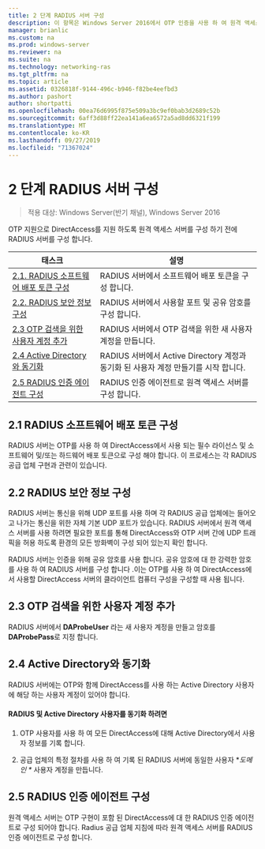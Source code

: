 ```yaml
---
title: 2 단계 RADIUS 서버 구성
description: 이 항목은 Windows Server 2016에서 OTP 인증을 사용 하 여 원격 액세스 배포 가이드의 일부입니다.
manager: brianlic
ms.custom: na
ms.prod: windows-server
ms.reviewer: na
ms.suite: na
ms.technology: networking-ras
ms.tgt_pltfrm: na
ms.topic: article
ms.assetid: 0326818f-9144-496c-b946-f82be4eefbd3
ms.author: pashort
author: shortpatti
ms.openlocfilehash: 00ea76d6995f875e509a3bc9ef0bab3d2689c52b
ms.sourcegitcommit: 6aff3d88ff22ea141a6ea6572a5ad8dd6321f199
ms.translationtype: MT
ms.contentlocale: ko-KR
ms.lasthandoff: 09/27/2019
ms.locfileid: "71367024"
---
```

# <a name="step-2-configure-the-radius-server"></a>2 단계 RADIUS 서버 구성

>적용 대상: Windows Server(반기 채널), Windows Server 2016

OTP 지원으로 DirectAccess를 지원 하도록 원격 액세스 서버를 구성 하기 전에 RADIUS 서버를 구성 합니다.  
  
|태스크|설명|  
|----|--------|  
|[2.1. RADIUS 소프트웨어 배포 토큰 구성](#BKMK_1.1)|RADIUS 서버에서 소프트웨어 배포 토큰을 구성 합니다.|  
|[2.2. RADIUS 보안 정보 구성](#BKMK_1.2)|RADIUS 서버에서 사용할 포트 및 공유 암호를 구성 합니다.|  
|[2.3 OTP 검색을 위한 사용자 계정 추가](#BKMK_Probe)|RADIUS 서버에서 OTP 검색을 위한 새 사용자 계정을 만듭니다.|  
|[2.4 Active Directory와 동기화](#BKMK_Active)|RADIUS 서버에서 Active Directory 계정과 동기화 된 사용자 계정 만들기를 시작 합니다.|  
|[2.5 RADIUS 인증 에이전트 구성](#BKMK_AuthAgent)|RADIUS 인증 에이전트로 원격 액세스 서버를 구성 합니다.|  
  
## <a name="BKMK_1.1"></a>2.1 RADIUS 소프트웨어 배포 토큰 구성  
RADIUS 서버는 OTP를 사용 하 여 DirectAccess에서 사용 되는 필수 라이선스 및 소프트웨어 및/또는 하드웨어 배포 토큰으로 구성 해야 합니다. 이 프로세스는 각 RADIUS 공급 업체 구현과 관련이 있습니다.  
  
## <a name="BKMK_1.2"></a>2.2 RADIUS 보안 정보 구성  
RADIUS 서버는 통신을 위해 UDP 포트를 사용 하며 각 RADIUS 공급 업체에는 들어오고 나가는 통신을 위한 자체 기본 UDP 포트가 있습니다. RADIUS 서버에서 원격 액세스 서버를 사용 하려면 필요한 포트를 통해 DirectAccess와 OTP 서버 간에 UDP 트래픽을 허용 하도록 환경의 모든 방화벽이 구성 되어 있는지 확인 합니다.  
  
RADIUS 서버는 인증을 위해 공유 암호를 사용 합니다. 공유 암호에 대 한 강력한 암호를 사용 하 여 RADIUS 서버를 구성 합니다 .이는 OTP를 사용 하 여 DirectAccess에서 사용할 DirectAccess 서버의 클라이언트 컴퓨터 구성을 구성할 때 사용 됩니다.  
  
## <a name="BKMK_Probe"></a>2.3 OTP 검색을 위한 사용자 계정 추가  
RADIUS 서버에서 **DAProbeUser** 라는 새 사용자 계정을 만들고 암호를 **DAProbePass**로 지정 합니다.  
  
## <a name="BKMK_Active"></a>2.4 Active Directory와 동기화  
RADIUS 서버에는 OTP와 함께 DirectAccess를 사용 하는 Active Directory 사용자에 해당 하는 사용자 계정이 있어야 합니다.  
  
#### <a name="to-synchronize-the-radius-and-active-directory-users"></a>RADIUS 및 Active Directory 사용자를 동기화 하려면  
  
1.  OTP 사용자를 사용 하 여 모든 DirectAccess에 대해 Active Directory에서 사용자 정보를 기록 합니다.  
  
2.  공급 업체의 특정 절차를 사용 하 여 기록 된 RADIUS 서버에 동일한 사용자 **도메인 \** 사용자 계정을 만듭니다.  
  
## <a name="BKMK_AuthAgent"></a>2.5 RADIUS 인증 에이전트 구성  
원격 액세스 서버는 OTP 구현이 포함 된 DirectAccess에 대 한 RADIUS 인증 에이전트로 구성 되어야 합니다. Radius 공급 업체 지침에 따라 원격 액세스 서버를 RADIUS 인증 에이전트로 구성 합니다.  
  


